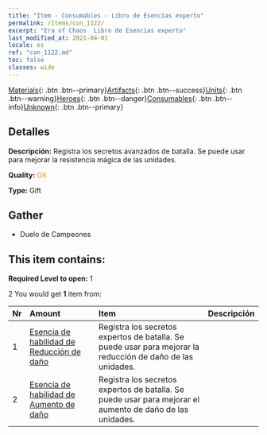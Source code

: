 ```yaml
---
title: "Item - Consumables - Libro de Esencias experto"
permalink: /Items/con_1122/
excerpt: "Era of Chaos  Libro de Esencias experto"
last_modified_at: 2021-04-01
locale: es
ref: "con_1122.md"
toc: false
classes: wide
---
```

 [Materials](/es/Items/){: .btn .btn--primary}[Artifacts](/es/Items/Artifacts/){: .btn .btn--success}[Units](/es/Items/Units/){: .btn .btn--warning}[Heroes](/es/Items/Heroes/){: .btn .btn--danger}[Consumables](/es/Items/Consumables/){: .btn .btn--info}[Unknown](/es/Items/Unknown/){: .btn .btn--primary}

## Detalles
 **Descripción:** Registra los secretos avanzados de batalla. Se puede usar para mejorar la resistencia mágica de las unidades.

 **Quality:** <span style="color: #FF8C00">OK</span>

 **Type:** Gift

## Gather

*    Duelo de Campeones 

## This item contains:

 **Required Level to open:** 1

 2 You would get **1** item  from:

  | Nr | Amount |     Item    | Descripción |
  |:---|:-------|:------------|:-----------:|
  | 1 | [Esencia de habilidad de Reducción de daño](/es/Items/con_1116/) | Registra los secretos expertos de batalla. Se puede usar para mejorar la reducción de daño de las unidades. | 
  | 2 | [Esencia de habilidad de Aumento de daño](/es/Items/con_1117/) | Registra los secretos expertos de batalla. Se puede usar para mejorar el aumento de daño de las unidades. | 
